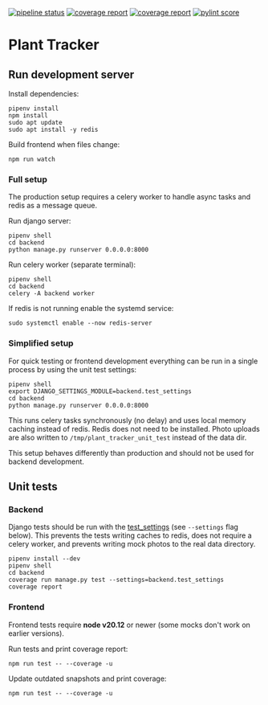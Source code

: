 [![pipeline status](https://gitlab.com/jamedeus/plant-tracker/badges/master/pipeline.svg)](https://gitlab.com/jamedeus/plant-tracker/-/pipelines)
[![coverage report](https://gitlab.com/jamedeus/plant-tracker/badges/master/coverage.svg?job=test_backend&key_text=Backend+Coverage&key_width=120)](https://gitlab.com/jamedeus/plant-tracker/-/commits/master)
[![coverage report](https://gitlab.com/jamedeus/plant-tracker/badges/master/coverage.svg?job=test_frontend&key_text=Frontend+Coverage&key_width=120)](https://gitlab.com/jamedeus/plant-tracker/-/commits/master)
[![pylint score](https://gitlab.com/jamedeus/plant-tracker/-/jobs/artifacts/master/raw/pylint/pylint.svg?job=pylint)](https://gitlab.com/jamedeus/plant-tracker/-/jobs/artifacts/master/raw/pylint/pylint.log?job=pylint)

# Plant Tracker


## Run development server

Install dependencies:
```
pipenv install
npm install
sudo apt update
sudo apt install -y redis
```

Build frontend when files change:
```
npm run watch
```

### Full setup

The production setup requires a celery worker to handle async tasks and redis as a message queue.

Run django server:
```
pipenv shell
cd backend
python manage.py runserver 0.0.0.0:8000
```

Run celery worker (separate terminal):
```
pipenv shell
cd backend
celery -A backend worker
```

If redis is not running enable the systemd service:
```
sudo systemctl enable --now redis-server
```

### Simplified setup

For quick testing or frontend development everything can be run in a single process by using the unit test settings:

```
pipenv shell
export DJANGO_SETTINGS_MODULE=backend.test_settings
cd backend
python manage.py runserver 0.0.0.0:8000
```

This runs celery tasks synchronously (no delay) and uses local memory caching instead of redis. Redis does not need to be installed. Photo uploads are also written to `/tmp/plant_tracker_unit_test` instead of the data dir.

This setup behaves differently than production and should not be used for backend development.

## Unit tests

### Backend

Django tests should be run with the [test_settings](backend/backend/test_settings.py) (see `--settings` flag below). This prevents the tests writing caches to redis, does not require a celery worker, and prevents writing mock photos to the real data directory.

```
pipenv install --dev
pipenv shell
cd backend
coverage run manage.py test --settings=backend.test_settings
coverage report
```

### Frontend

Frontend tests require **node v20.12** or newer (some mocks don't work on earlier versions).

Run tests and print coverage report:
```
npm run test -- --coverage -u
```

Update outdated snapshots and print coverage:
```
npm run test -- --coverage -u
```

